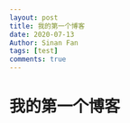 ```yaml
---
layout: post
title: 我的第一个博客
date: 2020-07-13
Author: Sinan Fan
tags: [test]
comments: true
---
```


# 我的第一个博客
